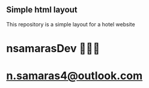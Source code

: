 ## Simple html layout

This repository is a simple layout for a hotel website

# nsamarasDev 👻👻👻

# n.samaras4@outlook.com
